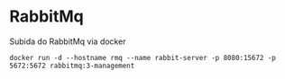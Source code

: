# RabbitMq

Subida do RabbitMq via docker
```
docker run -d --hostname rmq --name rabbit-server -p 8080:15672 -p 5672:5672 rabbitmq:3-management
```
